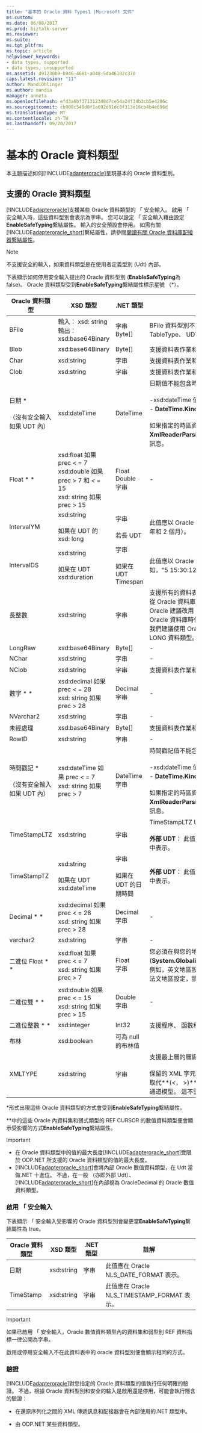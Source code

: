 ```yaml
---
title: "基本的 Oracle 資料 Types1 |Microsoft 文件"
ms.custom: 
ms.date: 06/08/2017
ms.prod: biztalk-server
ms.reviewer: 
ms.suite: 
ms.tgt_pltfrm: 
ms.topic: article
helpviewer_keywords:
- data types, supported
- data types, unsupported
ms.assetid: 491230b9-b946-4681-a048-5da46102c370
caps.latest.revision: "11"
author: MandiOhlinger
ms.author: mandia
manager: anneta
ms.openlocfilehash: efd3a6bf371312348d7ce54a24f34b3cb5e4206c
ms.sourcegitcommit: cb908c540d8f1a692d01dc8f313e16cb4b4e696d
ms.translationtype: MT
ms.contentlocale: zh-TW
ms.lasthandoff: 09/20/2017
---
```

# <a name="basic-oracle-data-types"></a>基本的 Oracle 資料類型
本主題描述如何[!INCLUDE[adapteroracle](../../includes/adapteroracle-md.md)]呈現基本的 Oracle 資料型別。  
  
## <a name="supported-oracle-data-types"></a>支援的 Oracle 資料類型  
 [!INCLUDE[adapteroracle](../../includes/adapteroracle-md.md)]支援某些 Oracle 資料類型的 「 安全輸入。 啟用 「 安全輸入時，這些資料型別會表示為字串。 您可以設定 「 安全輸入藉由設定**EnableSafeTyping**繫結屬性。 輸入的安全預設會停用。 如需有關[!INCLUDE[adapteroracle_short](../../includes/adapteroracle-short-md.md)]繫結屬性，請參閱[閱讀有關 Oracle 資料庫配接器繫結屬性](../../adapters-and-accelerators/adapter-oracle-database/read-about-the-oracle-database-adapter-binding-properties.md)。  
  
> [!NOTE]
>  不支援安全的輸入，如果資料類型是在使用者定義型別 (Udt) 內部。  
  
 下表顯示如何停用安全輸入提出的 Oracle 資料型別 (**EnableSafeTyping**為 false)。 Oracle 資料類型受到**EnableSafeTyping**繫結屬性標示星號 （*）。  
  
|Oracle 資料類型|XSD 類型|.NET 類型|註解|  
|----------------------|--------------|---------------|--------------|  
|BFile|輸入： xsd: string<br />輸出： xsd:base64Binary|字串<br />Byte[]|BFile 資料型別不支援複雜型別 （例如 RecordType TableType、 UDT 和 VArray） 內。|  
|Blob|xsd:base64Binary|Byte[]|支援資料表作業和程序。|  
|Char|xsd:string|字串|支援資料表作業和程序。|  
|Clob|xsd:string|字串|支援資料表作業和程序。|  
|日期 *<br /><br /> （沒有安全輸入如果 UDT 內）|xsd:dateTime|DateTime|日期值不能包含時區資訊 （UTC 或 UTC 位移）：<br /><br /> -xsd:dateTime 值不能包含 UTC 或 UTC 位移<br />-   **DateTime.Kind**必須**DateTimeKind.Unspecified**<br /><br /> 如果指定的時區資訊時，配接器會擲回**XmlReaderParsingException**例外狀況，並指出欄位的訊息。|  
|Float * *|xsd:float 如果 prec < = 7<br />xsd:double 如果 prec > 7 和 < = 15<br />xsd: string 如果 prec > 15|Float<br />Double<br />字串|-|  
|IntervalYM|xsd:string<br /><br /> 如果在 UDT 的 xsd: long|字串<br /><br /> 若長 UDT|此值應以 Oracle 原生格式表示： 年-月;例如，"1-2"（1 年和 2 個月）。|  
|IntervalDS|xsd:string<br /><br /> 如果在 UDT xsd:duration|字串<br /><br /> 如果在 UDT Timespan|此值應以 Oracle 原生格式表示： 天 HH:MI:SSxFF;例如，"5 15:30:12.99"|  
|長整數|xsd:string|字串|支援所有的資料表作業、 預存程序和函式。 **注意：**從 Oracle 資料庫 9i 版開始，LONG 資料類型已被取代。 Oracle 建議改用 LOB 資料類型。 因此，執行的作業上的 Oracle 資料庫時使用[!INCLUDE[adapteroracle_short](../../includes/adapteroracle-short-md.md)]，我們建議使用 Oracle 資料庫成品操作的 LOB 資料類型和 LONG 資料類型。|  
|LongRaw|xsd:base64Binary|Byte[]|-|  
|NChar|xsd:string|字串|-|  
|NClob|xsd:string|字串|支援資料表作業和程序。|  
|數字 * *|xsd:decimal 如果 prec < = 28<br />xsd: string 如果 prec > 28|Decimal<br />字串|-|  
|NVarchar2|xsd:string|字串|-|  
|未經處理|xsd:base64Binary|Byte[]|支援資料表作業和程序。|  
|RowID|xsd:string|字串|-|  
|時間戳記 *<br /><br /> （沒有安全輸入如果 UDT 內）|xsd:dateTime 如果 prec < = 7<br />xsd: string 如果 prec > 7|DateTime<br />字串|時間戳記值不能包含時區資訊 （UTC 或 UTC 位移）：<br /><br /> -xsd:dateTime 值不能包含 UTC 或 UTC 位移<br />-   **DateTime.Kind**必須**DateTimeKind.Unspecified**<br /><br /> 如果指定的時區資訊時，配接器會擲回**XmlReaderParsingException**例外狀況，並指出欄位的訊息。|  
|TimeStampLTZ|xsd:string|字串|TimeStampLTZ Udt 內不支援。<br /><br /> **外部 UDT**： 此值應該 NLS_TIMESTAMP_TZ_FORMAT 中表示。|  
|TimeStampTZ|xsd:string<br /><br /> 如果在 UDT xsd:dateTime|字串<br /><br /> 如果在 UDT 的日期時間|**外部 UDT**： 此值應該 NLS_TIMESTAMP_TZ_FORMAT 中表示。|  
|Decimal * *|xsd:decimal 如果 prec < = 28<br />xsd: string 如果 prec > 28|Decimal<br />字串|-|  
|varchar2|xsd:string|字串|-|  
|二進位 Float * *|xsd:float 如果 prec < = 7<br />xsd: string 如果 prec > 7|Float<br />字串|您必須在與您的地區設定一致表單中指定的值 (**System.Globalization.CultureInfo.CurrentCulture**)。 例如，英文地區設定使用句號字元 ('。 ') 來指定小數點。法文地區設定，請使用逗號字元 （'，'）。|  
|二進位雙 * *|xsd:double 如果 prec < = 15<br />xsd: string 如果 prec > 15|Double<br />字串|-|  
|二進位整數 * *|xsd:integer|Int32|支援程序、 函數和封裝。|  
|布林|xsd:boolean|可為 null 的布林值||  
|XMLTYPE|xsd:string|字串|支援最上層的層級程序參數。<br /><br /> 保留的 XML 字元，例如 '**\<**'、'**>**' 必須使用其實體表示法取代**(&lt;， &gt;)**開發 biztalk 應用程式時，並使用 WCF 通道模型。 這不需要在 WCF 服務模型的情況下。|  
  
 \*形式出現這些 Oracle 資料類型的方式會受到**EnableSafeTyping**繫結屬性。  
  
 \*\*中的這些 Oracle 內資料集和弱式類型的 REF CURSOR 的數值資料類型便會顯示受影響的方式**EnableSafeTyping**繫結屬性。  
  
> [!IMPORTANT]
>  -   在 Oracle 資料類型中的值的最大長度[!INCLUDE[adapteroracle_short](../../includes/adapteroracle-short-md.md)]受限於 ODP.NET 所支援的 Oracle 資料類型的值的最大長度。  
> -   [!INCLUDE[adapteroracle_short](../../includes/adapteroracle-short-md.md)]會將內部 Oracle 數值資料類型，在 Udt 當做.NET 十進位。 不過，在一般 （亦即外部 Udt）、[!INCLUDE[adapteroracle_short](../../includes/adapteroracle-short-md.md)]在內部視為 OracleDecimal 的 Oracle 數值資料類型。  
  
### <a name="safe-typing-enabled"></a>啟用 「 安全輸入  
 下表顯示 「 安全輸入受影響的 Oracle 資料型別會變更當**EnableSafeTyping**繫結屬性為 true。  
  
|Oracle 資料類型|XSD 類型|.NET 類型|註解|  
|----------------------|--------------|---------------|-------------|  
|日期|xsd:string|字串|此值應在 Oracle NLS_DATE_FORMAT 表示。|  
|TimeStamp|xsd:string|字串|此值應在 Oracle NLS_TIMESTAMP_FORMAT 表示。|  
  
> [!IMPORTANT]
>  如果已啟用 「 安全輸入，Oracle 數值資料類型內的資料集和弱型別 REF 資料指標一律公開為字串。  
  
 啟用或停用安全輸入不在此資料表中的 oracle 資料型別便會顯示相同的方式。  
  
### <a name="validation"></a>驗證  
 [!INCLUDE[adapteroracle](../../includes/adapteroracle-md.md)]對您指定的 Oracle 資料類型的值執行任何明確的驗證。 不過，根據 Oracle 資料型別和安全的輸入是啟用還是停用，可能會執行隱含的驗證：  
  
-   在還原序列化之間的 XML 傳遞訊息和配接器會在內部使用的.NET 類型中。  
  
-   由 ODP.NET 某些資料類型。  
  
